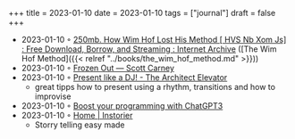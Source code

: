 +++
title = 2023-01-10
date = 2023-01-10
tags = ["journal"]
draft = false
+++

-   2023-01-10 ◦ [250mb. How Wim Hof Lost His Method [ HVS Nb Xom Js] : Free Download, Borrow, and Streaming : Internet Archive](https://archive.org/details/250mb.-how-wim-hof-lost-his-method-hvs-nb-xom-js) ([The Wim Hof Method]({{< relref "../books/the_wim_hof_method.md" >}}))
-   2023-01-10 ◦ [Frozen Out — Scott Carney](https://www.scottcarney.com/blog/frozen-out)
-   2023-01-10 ◦ [Present like a DJ! - The Architect Elevator](https://architectelevator.com/strategy/presenting-like-djing/)
    -   great tipps how to present using a rhythm, transitions and how to improvise
-   2023-01-10 ◦ [Boost your programming with ChatGPT3](https://dev.to/bogdanaks/boost-your-programming-with-chatgpt3-2a5m)
-   2023-01-10 ◦ [Home | Instorier](https://instorier.com/)
    -   Storry telling easy made
